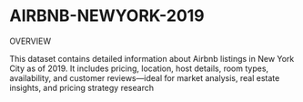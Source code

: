 # AIRBNB-NEWYORK-2019

OVERVIEW


This dataset contains detailed information about Airbnb listings in New York City as of 2019.
It includes pricing, location, host details, room types, availability, and customer
reviews—ideal for market analysis, real estate insights, and pricing strategy research

